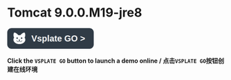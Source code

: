 # Tomcat 9.0.0.M19-jre8

<a href="https://www.vsplate.com/?docker-compose=https://github.com/vsplate/dcenvs/tomcat/9.0.0.M19-jre8"><img alt="VSPLATE GO" src="https://raw.githubusercontent.com/vsplate/images/master/vsgo_btn.png" width="200px"></a>

**Click the `VSPLATE GO` button to launch a demo online / 点击`VSPLATE GO`按钮创建在线环境**